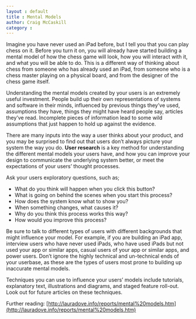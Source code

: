 ```yaml
---
layout : default
title : Mental Models
author: Craig McCaskill
category : 
---
```

Imagine you have never used an iPad before, but I tell you that you can play chess on it. Before you turn it on, you will already have started building a mental model of how the chess game will look, how you will interact with it, and what you will be able to do. This is a different way of thinking about chess from someone who has already used an iPad, from someone who is a chess master playing on a physical board, and from the designer of the chess game itself.

Understanding the mental models created by your users is an extremely useful investment. People build up their own representations of systems and software in their minds, influenced by previous things they’ve used, assumptions they have, things they might have heard people say, articles they’ve read. Incomplete pieces of information lead to some wild assumptions that just happen to hold up against the evidence.

There are many inputs into the way a user thinks about your product, and you may be surprised to find out that users don’t always picture your system the way you do. **User research** is a key method for understanding the different mental models your users have, and how you can improve your design to communicate the underlying system better, or meet the expectations of your users’ thought processes.

Ask your users exploratory questions, such as;

* What do you think will happen when you click this button?
* What is going on behind the scenes when you start this process?
* How does the system know what to show you?
* When something changes, what causes it?
* Why do you think this process works this way?
* How would you improve this process?

Be sure to talk to different types of users with different backgrounds that might influence your model. For example, if you are building an iPad app, interview users who have never used iPads, who have used iPads but not used your app or similar apps, casual users of your app or similar apps, and power users. Don’t ignore the highly technical and un-technical ends of your userbase, as these are the types of users most prone to building up inaccurate mental models.

Techniques you can use to influence your users’ models include tutorials, explanatory text, illustrations and diagrams, and staged feature roll-out. Look out for future articles on these techniques.

Further reading: [http://lauradove.info/reports/mental%20models.htm](http://lauradove.info/reports/mental%20models.htm)